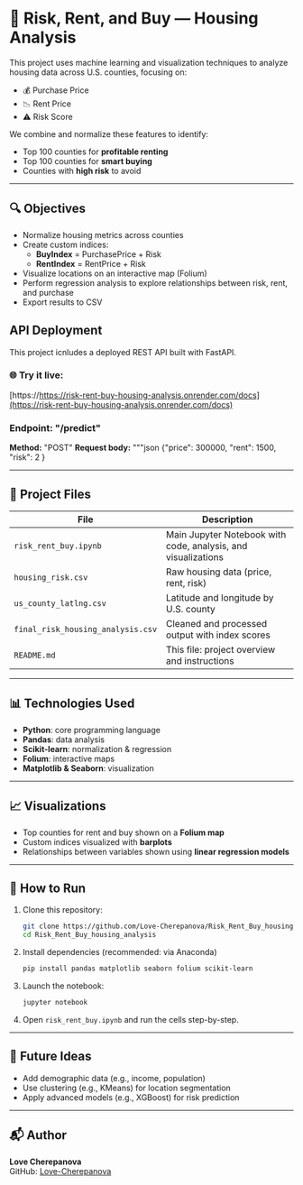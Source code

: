 # 🏡 Risk, Rent, and Buy — Housing Analysis

This project uses machine learning and visualization techniques to analyze housing data across U.S. counties, focusing on:

- 💰 Purchase Price
- 📉 Rent Price
- ⚠️ Risk Score

We combine and normalize these features to identify:
- Top 100 counties for **profitable renting**
- Top 100 counties for **smart buying**
- Counties with **high risk** to avoid

---

## 🔍 Objectives

- Normalize housing metrics across counties
- Create custom indices:
  - **BuyIndex** = PurchasePrice + Risk
  - **RentIndex** = RentPrice + Risk
- Visualize locations on an interactive map (Folium)
- Perform regression analysis to explore relationships between risk, rent, and purchase
- Export results to CSV

## API Deployment
This project icnludes a deployed REST API built with FastAPI.

### 🌐 Try it live:
[https://https://risk-rent-buy-housing-analysis.onrender.com/docs](https://risk-rent-buy-housing-analysis.onrender.com/docs)

### Endpoint: "/predict"

**Method:** "POST"
**Request body:**
"""json
{"price": 300000,
 "rent": 1500,
 "risk": 2
}


 ---

## 📁 Project Files

| File | Description |
|------|-------------|
| `risk_rent_buy.ipynb` | Main Jupyter Notebook with code, analysis, and visualizations |
| `housing_risk.csv` | Raw housing data (price, rent, risk) |
| `us_county_latlng.csv` | Latitude and longitude by U.S. county |
| `final_risk_housing_analysis.csv` | Cleaned and processed output with index scores |
| `README.md` | This file: project overview and instructions |

---

## 📊 Technologies Used

- **Python**: core programming language
- **Pandas**: data analysis
- **Scikit-learn**: normalization & regression
- **Folium**: interactive maps
- **Matplotlib & Seaborn**: visualization

---

## 📈 Visualizations

-  Top counties for rent and buy shown on a **Folium map**
-  Custom indices visualized with **barplots**
-  Relationships between variables shown using **linear regression models**

---

## 🚀 How to Run

1. Clone this repository:
   ```bash
   git clone https://github.com/Love-Cherepanova/Risk_Rent_Buy_housing_analysis.git
   cd Risk_Rent_Buy_housing_analysis
   ```

2. Install dependencies (recommended: via Anaconda)
   ```bash
   pip install pandas matplotlib seaborn folium scikit-learn
   ```

3. Launch the notebook:
   ```bash
   jupyter notebook
   ```

4. Open `risk_rent_buy.ipynb` and run the cells step-by-step.

---

## 🧠 Future Ideas

- Add demographic data (e.g., income, population)
- Use clustering (e.g., KMeans) for location segmentation
- Apply advanced models (e.g., XGBoost) for risk prediction

---

## 📬 Author

**Love Cherepanova**  
GitHub: [Love-Cherepanova](https://github.com/Love-Cherepanova)
